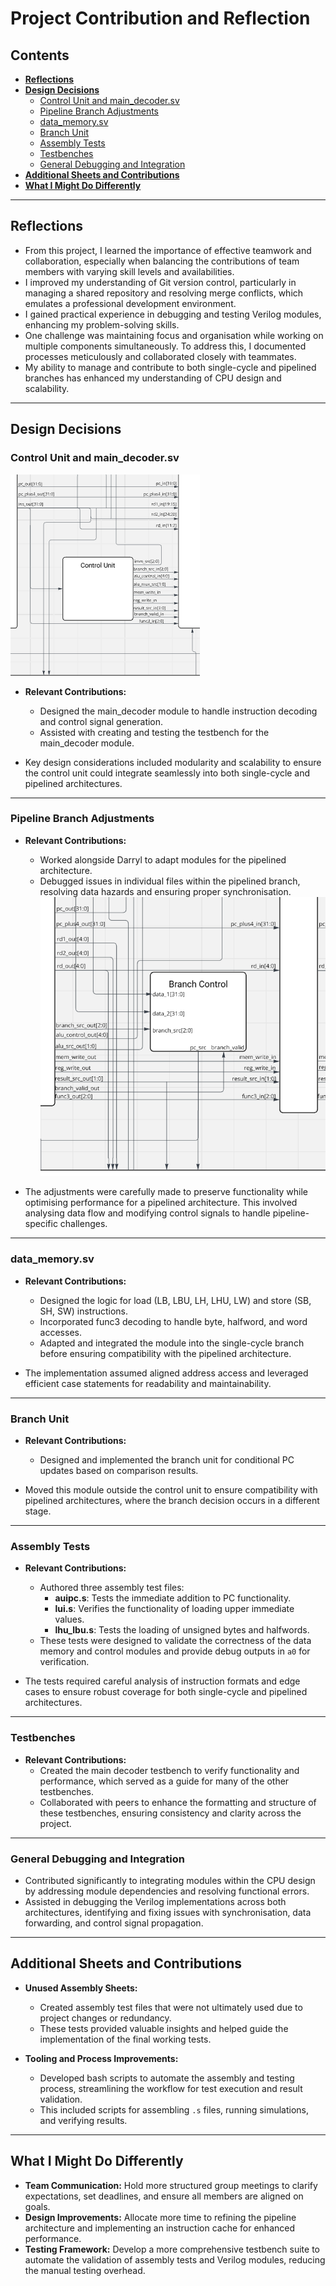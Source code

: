 # Project Contribution and Reflection

## Contents

- [**Reflections**](#reflections)
- [**Design Decisions**](#design-decisions)
  - [Control Unit and main_decoder.sv](#control-unit-and-main_decodersv)
  - [Pipeline Branch Adjustments](#pipeline-branch-adjustments)
  - [data_memory.sv](#data_memorysv)
  - [Branch Unit](#branch-unit)
  - [Assembly Tests](#assembly-tests)
  - [Testbenches](#testbenches)
  - [General Debugging and Integration](#general-debugging-and-integration)
- [**Additional Sheets and Contributions**](#additional-sheets-and-contributions)
- [**What I Might Do Differently**](#what-i-might-do-differently)

---

## Reflections

- From this project, I learned the importance of effective teamwork and collaboration, especially when balancing the contributions of team members with varying skill levels and availabilities.
- I improved my understanding of Git version control, particularly in managing a shared repository and resolving merge conflicts, which emulates a professional development environment.
- I gained practical experience in debugging and testing Verilog modules, enhancing my problem-solving skills.
- One challenge was maintaining focus and organisation while working on multiple components simultaneously. To address this, I documented processes meticulously and collaborated closely with teammates.
- My ability to manage and contribute to both single-cycle and pipelined branches has enhanced my understanding of CPU design and scalability.

---

## Design Decisions

### Control Unit and main_decoder.sv
![Picture of Control Unit in Pipelined CPU](pipe_cu.png)

- **Relevant Contributions:**
  - Designed the main_decoder module to handle instruction decoding and control signal generation.
  - Assisted with creating and testing the testbench for the main_decoder module.

- Key design considerations included modularity and scalability to ensure the control unit could integrate seamlessly into both single-cycle and pipelined architectures.

---

### Pipeline Branch Adjustments

- **Relevant Contributions:**
  - Worked alongside Darryl to adapt modules for the pipelined architecture.
  - Debugged issues in individual files within the pipelined branch, resolving data hazards and ensuring proper synchronisation.
  ![Branch unit in pipelined CPU](branch_unit.png)

- The adjustments were carefully made to preserve functionality while optimising performance for a pipelined architecture. This involved analysing data flow and modifying control signals to handle pipeline-specific challenges.

---

### data_memory.sv

- **Relevant Contributions:**
  - Designed the logic for load (LB, LBU, LH, LHU, LW) and store (SB, SH, SW) instructions.
  - Incorporated func3 decoding to handle byte, halfword, and word accesses.
  - Adapted and integrated the module into the single-cycle branch before ensuring compatibility with the pipelined architecture.

- The implementation assumed aligned address access and leveraged efficient case statements for readability and maintainability.

---

### Branch Unit

- **Relevant Contributions:**
  - Designed and implemented the branch unit for conditional PC updates based on comparison results.

- Moved this module outside the control unit to ensure compatibility with pipelined architectures, where the branch decision occurs in a different stage.

---

### Assembly Tests

- **Relevant Contributions:**
  - Authored three assembly test files:
    - **auipc.s**: Tests the immediate addition to PC functionality.
    - **lui.s**: Verifies the functionality of loading upper immediate values.
    - **lhu_lbu.s**: Tests the loading of unsigned bytes and halfwords.
  - These tests were designed to validate the correctness of the data memory and control modules and provide debug outputs in `a0` for verification.

- The tests required careful analysis of instruction formats and edge cases to ensure robust coverage for both single-cycle and pipelined architectures.

---

### Testbenches

- **Relevant Contributions:**
  - Created the main decoder testbench to verify functionality and performance, which served as a guide for many of the other testbenches.
  - Collaborated with peers to enhance the formatting and structure of these testbenches, ensuring consistency and clarity across the project.

---

### General Debugging and Integration

- Contributed significantly to integrating modules within the CPU design by addressing module dependencies and resolving functional errors.
- Assisted in debugging the Verilog implementations across both architectures, identifying and fixing issues with synchronisation, data forwarding, and control signal propagation.

---

## Additional Sheets and Contributions

- **Unused Assembly Sheets:**
  - Created assembly test files that were not ultimately used due to project changes or redundancy.
  - These tests provided valuable insights and helped guide the implementation of the final working tests.

- **Tooling and Process Improvements:**
  - Developed bash scripts to automate the assembly and testing process, streamlining the workflow for test execution and result validation.
  - This included scripts for assembling `.s` files, running simulations, and verifying results.

---

## What I Might Do Differently

- **Team Communication:** Hold more structured group meetings to clarify expectations, set deadlines, and ensure all members are aligned on goals.
- **Design Improvements:** Allocate more time to refining the pipeline architecture and implementing an instruction cache for enhanced performance.
- **Testing Framework:** Develop a more comprehensive testbench suite to automate the validation of assembly tests and Verilog modules, reducing the manual testing overhead.
